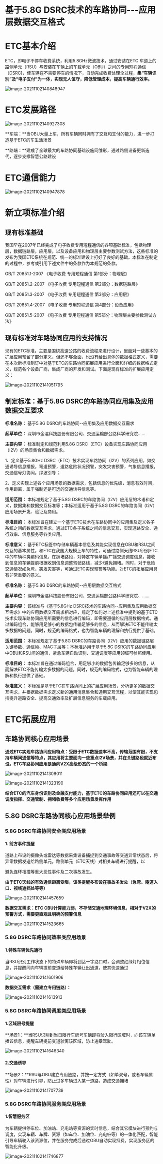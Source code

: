 # 基于5.8G DSRC技术的车路协同---应用层数据交互格式

# ETC基本介绍

ETC，即电子不停车收费系统，利用5.8GHz微波技术，通过安装在ETC 车道上的路侧单元（RSU）与安装在车辆上的车载单元（OBU）之间的专用短程通信（DSRC)，使车辆在不需要停车的情况下，自动完成收费处理全过程，**集“车辆识别”及“电子支付”为一体，实现无人值守，降低管理成本，提高车辆通行效率。**

![image-20211102140848947](https://gitee.com/er-huomeng/l-img/raw/master/image-20211102140848947.png)

# ETC发展路径

![image-20211102140927308](https://gitee.com/er-huomeng/l-img/raw/master/image-20211102140927308.png)

**车端：**当OBU大量上车，所有车辆同时拥有了交互和支付的能力，进一步打造基于ETC的车生活场景

**路端：**建成了全球最大的车路协同基础设施网雏形，通过路侧设备更新迭代，逐步支撑智慧公路建设

# ETC通信能力

![image-20211102140947878](https://gitee.com/er-huomeng/l-img/raw/master/image-20211102140947878.png)

# 新立项标准介绍

## 现有标准基础

我国早在2007年已经完成了电子收费专用短程通信的各项基础标准，包括物理层，数据链路层，应用层，以及设备应用和物理层主要参数测试方法，这些标准的发布为我国ETC系统在规范、统一的标准建设上打好了良好的基础。本标准在制定的过程中，参考或引用下述文件中的条款作为本规范的条款。

GB/T 20851.1-2007 《电子收费 专用短程通信 第1部分：物理层》

GB/T 20851.2-2007 《电子收费 专用短程通信 第2部分：数据链路层》

GB/T 20851.3-2007 《电子收费 专用短程通信 第3部分：应用层》

GB/T 20851.4-2007 《电子收费 专用短程通信 第4部分：设备应用》

GB/T 20851.5-2007 《电子收费 专用短程通信 第5部分：物理层主要参数测试方法》

## 现有标准对车路协同应用的支持情况

现有的ETC标准，主要是围绕高速公路的收费流程来进行设计，里面对一些基本的扩展应用预留了部分定义，但还不够全面，也没有给出具体的数据格式定义，需要在本次新标准制订中对基于ETC的车路协同拓展应用进行全面和详细的数据格式定义，规范各个设备厂商，集成厂商的开发和测试。下面是现有标准的扩展应用定义：

![image-20211102141051795](https://gitee.com/er-huomeng/l-img/raw/master/image-20211102141051795.png)

## 制定标准：基于5.8G DSRC的车路协同应用集及应用数据交互要求

**标准名称：** 基于5.8G DSRC的车路协同--应用集及应用数据交互需求

**起草单位：** 深圳市金溢科技股份有限公司、交通运输部公路科学研究院……

**主要内容：** 标准制定和规范利用5.8G DSRC（ETC）设备实现车路协同应用（I2V）的场景集合和数据需求。

1、定义基于5.8GHz DSRC（ETC）技术实现车路协同（I2V）的系列应用，如交通诱导信息播报，弯道预警，道路危险状况预警，突发灾害预警，气象信息播报，交通信号灯协同，绿波引导； 

2、定义实现上述各个应用场景的数据需求，包括信息的优先级，消息有效时间，作用距离，属于强制还是可选的交通诱导信息等。

**适用范围：** 本标准规定了基于5.8G DSRC的车路协同（I2V）应用层的术语和定义，数据集和数据交互标准等；本标准适用于基于5.8G DSRC的车路协同（I2V）应用场景开发、验证及商用。

**标准目的：** 本标准旨在建立一个基于ETC技术在车路协同中的应用集及定义各子系统之间的数据交互需求，通过ETC各子系统之间的信息交互，实现道路安全、通行效率、信息服务等各类应用。

**标准意义：** 基于ETC标签中存储车辆基本信息及其能实现信息在OBU和RSU之间交互的基本属性，和ETC在我国大规模上车的特性，可通过路侧天线RSU识别ETC中的车辆种类编码信息，在拥堵路段，对特定车辆单播/广播交通调度信息，接收到信息的车辆提前根据收到信息调整驾驶路线，减少/避免拥堵。同时，对于危险交通情况如急弯，突发灾害等，可通过ETC实现预警等功能。对ETC的拓展应用具有非常重要的意义。

**标准名称：** 基于5.8G DSRC的车路协同--应用层数据交互格式

**起草单位：** 深圳市金溢科技股份有限公司、交通运输部公路科学研究院、……

**主要内容：** 该标准与《基于5.8GHz DSRC技术的车路协同--应用集及应用数据交互需求》中的应用数据交互需求相对应，规定了如何对上述标准中提到的基于ETC技术实现车路协同应用所需要的信息进行编码，即需要遵循的应用层数据格式。通过编码组合，能够用足够小的数据包传输足够多的信息，从而解决ETC不能传输太多数据的问题。同时，规范的编码格式，也为智能车辆的理解和执行提供了基础。

**适用范围：** 本标准规定了基于5.8G DSRC的车路协同（I2V）应用的数据链路层关键参数、通信帧、MAC子层等；本标准适用于基于5.8G DSRC的车路协同应用中OBU和RSU间的通信，紧急车辆自动识别、交通调度等应用领域可参照使用。

**标准目的：** 本标准旨在通过编码组合，用足够小的数据包传输足够多的信息，从而解决ETC不能传输太多数据的问题。同时，规范的编码格式，也为智能车辆的理解和执行提供了基础。

**标准意义：** 本标准是基于ETC在车路协同上的扩展应用场景，分析更多的数据交互需求，并根据数据需求定义新的通用消息集合和通用交互流程，以使其能实现包括提升道路安全、提高交通效率及扩展信息服务的车载应用。

# ETC拓展应用

## 车路协同核心应用场景

**通过ETC实现车路协同应用特点：受限于ETC数据速率不高，传输范围有限，不支持车辆间通信等特点，其应用将主要面向一些重点I2V场景，并在关键路段就近布设。ETC车路协同应用是通向V2X高级形态的一个桥梁**

![image-20211102141308011](https://gitee.com/er-huomeng/l-img/raw/master/image-20211102141308011.png)

![image-20211102141323190](https://gitee.com/er-huomeng/l-img/raw/master/image-20211102141323190.png)

**结合ETC的汽车身份识别及金融支付能力，基于ETC的车路协同应用还可以在交通调度指挥、交通管制、拥堵收费等多个应用场景发挥作用**

## 5.8G DSRC车路协同核心应用场景举例

### 5.8G DSRC车路协同安全类应用场景

#### 1. **前方事件提醒**

道路上布设的摄像头或雷达等数据采集设备捕捉到交通事故等交通异常状态后，将异常数据发送给路侧单元，路侧单元（ETC天线）对相关车辆进行提醒，以

避免连环相撞等重大恶性事件及二次事故发生。

**由于ETC天线的有效通信距离受限，该类提醒多布设在事故多发处（急弯、隧道入口、视线遮挡处等等）**

![image-20211102141457659](https://gitee.com/er-huomeng/l-img/raw/master/image-20211102141457659.png)

**数据交互需求：ETC OBU计算能力弱，不存储交通地理环境信息，相对于V2X的预警方式，需要更直观且明确的预警信息**

![image-20211102141523665](https://gitee.com/er-huomeng/l-img/raw/master/image-20211102141523665.png)

### 5.8G DSRC车路协同效率类应用场景

#### 1.特殊车辆优先通行

当RSU识别工作状态下的特殊车辆即将到达十字路口时，会调整红绿灯相位信息，并提醒同向车辆提前变道给特殊车辆让出通道，使其快速通过

![image-20211102141601906](https://gitee.com/er-huomeng/l-img/raw/master/image-20211102141601906.png)

**数据交互需求（需建立专用链路）：**

![image-20211102141613913](https://gitee.com/er-huomeng/l-img/raw/master/image-20211102141613913.png)

### 5.8G DSRC车路协同调度类应用场景

#### 1.区域限号提醒

**场景1：**当RSU识别到当日限行车牌号车辆即将驶入限行区域时，向该车辆单播该信息，提醒车辆提前变道驶离该区域，防止违章驾驶。

![image-20211102141646340](https://gitee.com/er-huomeng/l-img/raw/master/image-20211102141646340.png)

#### 2.交通诱导

**场景2：**RSU与OBU建立专用链路，并按一定方式（如单双号，或者车辆属性）对车辆进行引导，防止过多车辆进入某一道路，造成交通拥堵

![image-20211102141707739](https://gitee.com/er-huomeng/l-img/raw/master/image-20211102141707739.png)

### 5.8G DSRC车路协同服务类应用场景

#### 1.智慧服务区

为车辆提供停车位、加油站、充电站等资源的实时信息，结合其它模块进行预约与调度，实现车辆、车牌、资源（如车位、加油位、充电桩等）的一体化匹配，智能引导车辆驶入该资源位，并在服务完成后通过OBU自动实现扣费，实现服务区的智能化升级。

![image-20211102141746877](https://gitee.com/er-huomeng/l-img/raw/master/image-20211102141746877.png)